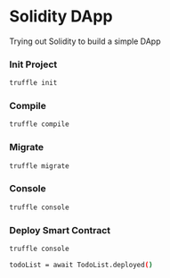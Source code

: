# Solidity DApp

 Trying out Solidity to build a simple DApp

### Init Project

```bash
truffle init
```

### Compile

```bash
truffle compile
```

### Migrate

```bash
truffle migrate
```

### Console

```bash
truffle console
```

### Deploy Smart Contract

```bash
truffle console

todoList = await TodoList.deployed()
```